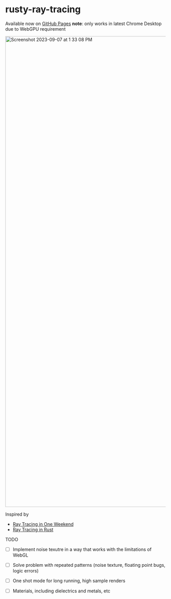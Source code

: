 # rusty-ray-tracing

Available now on [GitHub Pages](https://robertwaltham.github.io/rusty-ray-tracing/) **note**: only works in latest Chrome Desktop due to WebGPU requirement

<img width="1474" alt="Screenshot 2023-09-07 at 1 33 08 PM" src="https://github.com/robertwaltham/rusty-ray-tracing/assets/438673/305f2410-d352-4b0d-8165-132ef8894539">


Inspired by 
- [Ray Tracing in One Weekend](https://raytracing.github.io/books/RayTracingInOneWeekend.html)
- [Ray Tracing in Rust](https://www.youtube.com/watch?v=6D8WVYm1YwY)

TODO
- [ ] Implement noise texutre in a way that works with the limitations of WebGL
- [ ] Solve problem with repeated patterns (noise texture, floating point bugs, logic errors)
- [ ] One shot mode for long running, high sample renders
- [ ] Materials, including dielectrics and metals, etc
      
